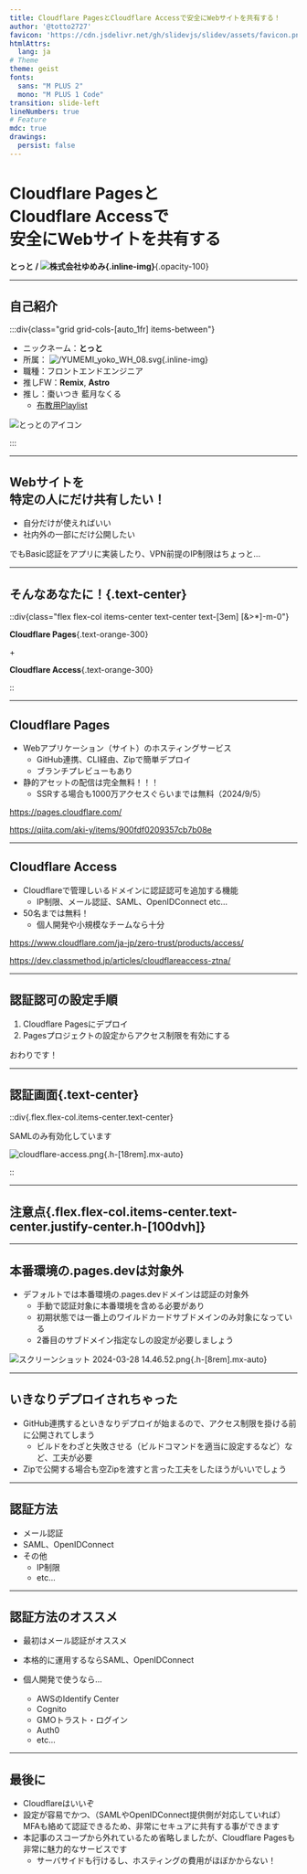 ```yaml
---
title: Cloudflare PagesとCloudflare Accessで安全にWebサイトを共有する！
author: '@totto2727'
favicon: 'https://cdn.jsdelivr.net/gh/slidevjs/slidev/assets/favicon.png'
htmlAttrs:
  lang: ja
# Theme
theme: geist
fonts:
  sans: "M PLUS 2"
  mono: "M PLUS 1 Code"
transition: slide-left
lineNumbers: true
# Feature
mdc: true
drawings:
  persist: false
---
```


# Cloudflare Pagesと<br>Cloudflare Accessで<br>安全にWebサイトを共有する

**とっと / ![株式会社ゆめみ](/YUMEMI_yoko_WH_08.svg){.inline-img}**{.opacity-100}

---

## 自己紹介

:::div{class="grid grid-cols-[auto_1fr] items-between"}

- ニックネーム：**とっと**
- 所属： ![/YUMEMI_yoko_WH_08.svg](/YUMEMI_yoko_WH_08.svg){.inline-img}
- 職種：フロントエンドエンジニア
- 推しFW：**Remix**, **Astro**
- 推し：<tamu>棗いつき</tamu> <nakutya>藍月なくる</nakutya>
  - [布教用Playlist](https://music.youtube.com/playlist?list=PLou8tAEUf2ouel_LDAvj5fMi6Kzb2EYfM&si=yBpASHEsVbyDM-UM)

![とっとのアイコン](https://blogger.googleusercontent.com/img/b/R29vZ2xl/AVvXsEj8jkLUdX62rBSF0DpJbWNxeUnEqmwHsy-L0FYI_DfF7Hbv8i74385AGc5wY57nVD8LKVjh_RC1FapEinm4tcGdr5SAtjxTNAb2oPMT8fF-TjDtreQIF5zLX8PyqSsR8SSmN7qdGMvartw/s800/character_program_shutdown.png)

:::

---

## Webサイトを<br>特定の人にだけ共有したい！

- 自分だけが使えればいい
- 社内外の一部にだけ公開したい

でもBasic認証をアプリに実装したり、VPN前提のIP制限はちょっと...

---

## そんなあなたに！{.text-center}

::div{class="flex flex-col items-center text-center text-[3em] [&>*]-m-0"}

**Cloudflare Pages**{.text-orange-300}

\+

**Cloudflare Access**{.text-orange-300}

::

---

## Cloudflare Pages

- Webアプリケーション（サイト）のホスティングサービス
  - GitHub連携、CLI経由、Zipで簡単デプロイ
  - ブランチプレビューもあり
- 静的アセットの配信は完全無料！！！
  - SSRする場合も1000万アクセスぐらいまでは無料（2024/9/5）

<https://pages.cloudflare.com/>

<https://qiita.com/aki-y/items/900fdf0209357cb7b08e>

---

## Cloudflare Access

- Cloudflareで管理しいるドメインに認証認可を追加する機能
  - IP制限、メール認証、SAML、OpenIDConnect etc...
- 50名までは無料！
  - 個人開発や小規模なチームなら十分

https://www.cloudflare.com/ja-jp/zero-trust/products/access/

https://dev.classmethod.jp/articles/cloudflareaccess-ztna/

---

## 認証認可の設定手順

1. Cloudflare Pagesにデプロイ
1. Pagesプロジェクトの設定からアクセス制限を有効にする

おわりです！

---

## 認証画面{.text-center}

::div{.flex.flex-col.items-center.text-center}

SAMLのみ有効化しています

![cloudflare-access.png](https://qiita-image-store.s3.ap-northeast-1.amazonaws.com/0/591669/82091cd5-9470-121a-9e99-22a4add2f6d5.png){.h-[18rem].mx-auto}

::

---

## 注意点{.flex.flex-col.items-center.text-center.justify-center.h-[100dvh]}

---

## 本番環境の.pages.devは対象外

- デフォルトでは本番環境の.pages.devドメインは認証の対象外
  - 手動で認証対象に本番環境を含める必要があり
  - 初期状態では一番上のワイルドカードサブドメインのみ対象になっている
  - 2番目のサブドメイン指定なしの設定が必要しましょう

![スクリーンショット 2024-03-28 14.46.52.png](https://qiita-image-store.s3.ap-northeast-1.amazonaws.com/0/591669/654abb09-365e-c387-7f12-5baa1647103b.png){.h-[8rem].mx-auto}

---

## いきなりデプロイされちゃった

- GitHub連携するといきなりデプロイが始まるので、アクセス制限を掛ける前に公開されてしまう
  - ビルドをわざと失敗させる（ビルドコマンドを適当に設定するなど）など、工夫が必要
- Zipで公開する場合も空Zipを渡すと言った工夫をしたほうがいいでしょう

---

## 認証方法

- メール認証
- SAML、OpenIDConnect
- その他
  - IP制限
  - etc...

---

## 認証方法のオススメ

- 最初はメール認証がオススメ
- 本格的に運用するならSAML、OpenIDConnect

- 個人開発で使うなら…
  - AWSのIdentify Center
  - Cognito
  - GMOトラスト・ログイン
  - Auth0
  - etc...

---

## 最後に

- Cloudflareはいいぞ
- 設定が容易でかつ、（SAMLやOpenIDConnect提供側が対応していれば）MFAも絡めて認証できるため、非常にセキュアに共有する事ができます
- 本記事のスコープから外れているため省略しましたが、Cloudflare Pagesも非常に魅力的なサービスです
  - サーバサイドも行けるし、ホスティングの費用がほぼかからない！
